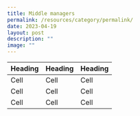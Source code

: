 ```yaml
---
title: Middle managers
permalink: /resources/category/permalink/
date: 2023-04-19
layout: post
description: ""
image: ""
---
```

<table class="my-table">
  <thead>
    <tr>
      <th>Heading</th>
      <th>Heading</th>
      <th>Heading</th>
    </tr>
  </thead>
  <tbody>
    <tr>
      <td>Cell</td>
      <td>Cell</td>
      <td>Cell</td>
    </tr>
    <tr>
      <td>Cell</td>
      <td>Cell</td>
      <td>Cell</td>
    </tr>
    <tr>
      <td>Cell</td>
      <td>Cell</td>
      <td>Cell</td>
    </tr>
  </tbody>  
</table>